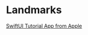 # Landmarks
[SwiftUI Tutorial App from Apple](https://developer.apple.com/tutorials/swiftui/building-lists-and-navigation)
